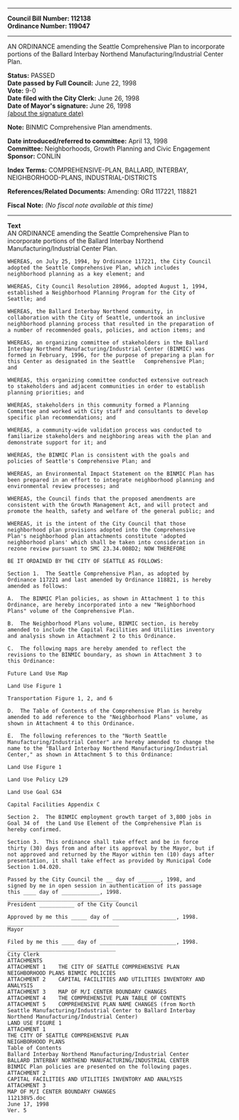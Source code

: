 * * * * *  
  
**Council Bill Number: [](#h0)[](#h2)112138**   
**Ordinance Number: 119047**  
  
* * * * *  
  
AN ORDINANCE amending the Seattle Comprehensive Plan to incorporate portions of the Ballard Interbay Northend Manufacturing/Industrial Center Plan.  
  
**Status:** PASSED   
**Date passed by Full Council:** June 22, 1998   
**Vote:** 9-0   
**Date filed with the City Clerk:** June 26, 1998   
**Date of Mayor's signature:** June 26, 1998   
[(about the signature date)](/~public/approvaldate.htm)   
  
**Note:** BINMIC Comprehensive Plan amendments.  
  
  
**Date introduced/referred to committee:** April 13, 1998   
**Committee:** Neighborhoods, Growth Planning and Civic Engagement   
**Sponsor:** CONLIN   
  
**Index Terms:** COMPREHENSIVE-PLAN, BALLARD, INTERBAY, NEIGHBORHOOD-PLANS, INDUSTRIAL-DISTRICTS  
  
**References/Related Documents:** Amending: ORd 117221, 118821  
  
**Fiscal Note:** *(No fiscal note available at this time)*  
  
* * * * *  
  
**Text**  
    AN ORDINANCE amending the Seattle Comprehensive Plan to  
    incorporate portions of the Ballard Interbay Northend  
    Manufacturing/Industrial Center Plan.  
  
    WHEREAS, on July 25, 1994, by Ordinance 117221, the City Council  
    adopted the Seattle Comprehensive Plan, which includes  
    neighborhood planning as a key element; and  
  
    WHEREAS, City Council Resolution 28966, adopted August 1, 1994,  
    established a Neighborhood Planning Program for the City of  
    Seattle; and  
  
    WHEREAS, the Ballard Interbay Northend community, in  
    collaboration with the City of Seattle, undertook an inclusive  
    neighborhood planning process that resulted in the preparation of  
    a number of recommended goals, policies, and action items; and  
  
    WHEREAS, an organizing committee of stakeholders in the Ballard  
    Interbay Northend Manufacturing/Industrial Center (BINMIC) was  
    formed in February, 1996, for the purpose of preparing a plan for  
    this Center as designated in the Seattle   Comprehensive Plan;  
    and  
  
    WHEREAS, this organizing committee conducted extensive outreach  
    to stakeholders and adjacent communities in order to establish  
    planning priorities; and  
  
    WHEREAS, stakeholders in this community formed a Planning  
    Committee and worked with City staff and consultants to develop  
    specific plan recommendations; and  
  
    WHEREAS, a community-wide validation process was conducted to  
    familiarize stakeholders and neighboring areas with the plan and  
    demonstrate support for it; and  
  
    WHEREAS, the BINMIC Plan is consistent with the goals and  
    policies of Seattle's Comprehensive Plan; and  
  
    WHEREAS, an Environmental Impact Statement on the BINMIC Plan has  
    been prepared in an effort to integrate neighborhood planning and  
    environmental review processes; and  
  
    WHEREAS, the Council finds that the proposed amendments are  
    consistent with the Growth Management Act, and will protect and  
    promote the health, safety and welfare of the general public; and  
  
    WHEREAS, it is the intent of the City Council that those  
    neighborhood plan provisions adopted into the Comprehensive  
    Plan's neighborhood plan attachments constitute 'adopted  
    neighborhood plans' which shall be taken into consideration in  
    rezone review pursuant to SMC 23.34.008D2; NOW THEREFORE  
  
    BE IT ORDAINED BY THE CITY OF SEATTLE AS FOLLOWS:  
  
    Section 1.  The Seattle Comprehensive Plan, as adopted by  
    Ordinance 117221 and last amended by Ordinance 118821, is hereby  
    amended as follows:  
  
    A.  The BINMIC Plan policies, as shown in Attachment 1 to this  
    Ordinance, are hereby incorporated into a new "Neighborhood  
    Plans" volume of the Comprehensive Plan.  
  
    B.  The Neighborhood Plans volume, BINMIC section, is hereby  
    amended to include the Capital Facilities and Utilities inventory  
    and analysis shown in Attachment 2 to this Ordinance.  
  
    C.  The following maps are hereby amended to reflect the  
    revisions to the BINMIC boundary, as shown in Attachment 3 to  
    this Ordinance:  
  
    Future Land Use Map  
  
    Land Use Figure 1  
  
    Transportation Figure 1, 2, and 6  
  
    D.  The Table of Contents of the Comprehensive Plan is hereby  
    amended to add reference to the "Neighborhood Plans" volume, as  
    shown in Attachment 4 to this Ordinance.  
  
    E.  The following references to the "North Seattle  
    Manufacturing/Industrial Center" are hereby amended to change the  
    name to the "Ballard Interbay Northend Manufacturing/Industrial  
    Center," as shown in Attachment 5 to this Ordinance:  
  
    Land Use Figure 1  
  
    Land Use Policy L29  
  
    Land Use Goal G34  
  
    Capital Facilities Appendix C  
  
    Section 2.  The BINMIC employment growth target of 3,800 jobs in  
    Goal 34 of  the Land Use Element of the Comprehensive Plan is  
    hereby confirmed.  
  
    Section 3.  This ordinance shall take effect and be in force  
    thirty (30) days from and after its approval by the Mayor, but if  
    not approved and returned by the Mayor within ten (10) days after  
    presentation, it shall take effect as provided by Municipal Code  
    Section 1.04.020.  
  
    Passed by the City Council the __ day of _______, 1998, and  
    signed by me in open session in authentication of its passage  
    this ____ day of ____________, 1998.  
    ___________________________________  
    President ___________ of the City Council  
  
    Approved by me this _____ day of ____________________, 1998.  
    ___________________________________  
    Mayor  
  
    Filed by me this ____ day of ________________________, 1998.  
    __________________________________  
    City Clerk  
    ATTACHMENTS  
    ATTACHMENT 1    THE CITY OF SEATTLE COMPREHENSIVE PLAN  
    NEIGHBORHOOD PLANS BINMIC POLICIES  
    ATTACHMENT 2    CAPITAL FACILITIES AND UTILITIES INVENTORY AND  
    ANALYSIS  
    ATTACHMENT 3    MAP OF M/I CENTER BOUNDARY CHANGES  
    ATTACHMENT 4    THE COMPREHENSIVE PLAN TABLE OF CONTENTS  
    ATTACHMENT 5    COMPREHENSIVE PLAN NAME CHANGES (from North  
    Seattle Manufacturing/Industrial Center to Ballard Interbay  
    Northend Manufacturing/Industrial Center)  
    LAND USE FIGURE 1  
    ATTACHMENT 1  
    THE CITY OF SEATTLE COMPREHENSIVE PLAN  
    NEIGHBORHOOD PLANS  
    Table of Contents  
    Ballard Interbay Northend Manufacturing/Industrial Center  
    BALLARD INTERBAY NORTHEND MANUFACTURING/INDUSTRIAL CENTER  
    BINMIC Plan policies are presented on the following pages.  
    ATTACHMENT 2  
    CAPITAL FACILITIES AND UTILITIES INVENTORY AND ANALYSIS  
    ATTACHMENT 3  
    MAP OF M/I CENTER BOUNDARY CHANGES  
    112138V5.doc  
    June 17, 1998  
    Ver. 5  
